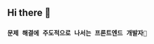 ## Hi there 👋
### `문제 해결에 주도적으로 나서는 프론트엔드 개발자🦫 `
<br>
<!-- <details>
  <summary>
    열심히 공부하고 있어요!
  </summary>
  <br>
  <code><img height="35" src="https://skills.thijs.gg/icons?i=react&theme=light"></code>
  <code><img height="35" src="https://skills.thijs.gg/icons?i=js&theme=light"></code>
  <code><img height="35" src="https://skills.thijs.gg/icons?i=html&theme=light"></code>
  <code><img height="35" src="https://skills.thijs.gg/icons?i=css&theme=light"></code>
  <code><img height="35" src="https://skills.thijs.gg/icons?i=nodejs&theme=light"></code>
  <code><img height="35" src="https://skills.thijs.gg/icons?i=python&theme=light"></code>
</details>

 -->
